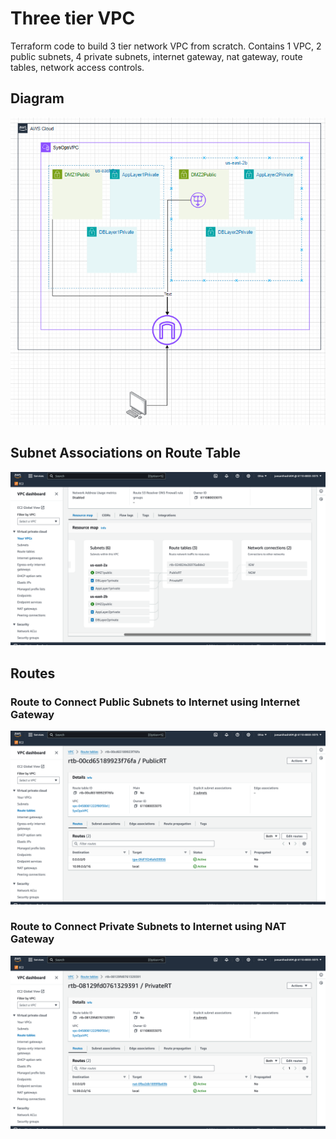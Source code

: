 # Three tier VPC

Terraform code to build 3 tier network VPC from scratch.
Contains 1 VPC, 2 public subnets, 4 private subnets, internet gateway, nat gateway, route tables, network access controls.

## Diagram
![plot](./images/diagram-three-tier.png)

## Subnet Associations on Route Table

![plot](./images/subnet-route-table-associations.png)

## Routes

### Route to Connect Public Subnets to Internet using Internet Gateway

![plot](./images/publicrt_route_igw.png)

### Route to Connect Private Subnets to Internet using NAT Gateway

![plot](./images/privatert_route_nat_gateway.png)
